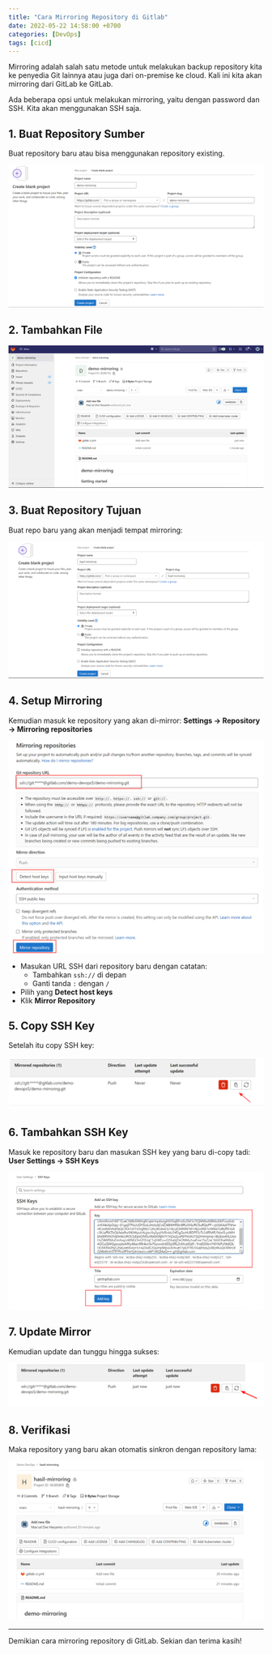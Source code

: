 ```yaml
---
title: "Cara Mirroring Repository di Gitlab"
date: 2022-05-22 14:58:00 +0700
categories: [DevOps]
tags: [cicd]
---
```


Mirroring adalah salah satu metode untuk melakukan backup repository kita ke penyedia Git lainnya atau juga dari on-premise ke cloud. Kali ini kita akan mirroring dari GitLab ke GitLab.

Ada beberapa opsi untuk melakukan mirroring, yaitu dengan password dan SSH. Kita akan menggunakan SSH saja.

## 1. Buat Repository Sumber

Buat repository baru atau bisa menggunakan repository existing.

[![](/assets/img/posts/img-198e34c014ff3566.jpg)](/assets/img/posts/img-198e34c014ff3566.jpg)

## 2. Tambahkan File

[![](/assets/img/posts/img-ec5405990d697ed3.jpg)](/assets/img/posts/img-ec5405990d697ed3.jpg)

## 3. Buat Repository Tujuan

Buat repo baru yang akan menjadi tempat mirroring:

[![](/assets/img/posts/img-9a17f71e5b74e73b.jpg)](/assets/img/posts/img-9a17f71e5b74e73b.jpg)

## 4. Setup Mirroring

Kemudian masuk ke repository yang akan di-mirror: **Settings → Repository → Mirroring repositories**

[![](/assets/img/posts/img-3bdc1f90923b78ed.jpg)](/assets/img/posts/img-3bdc1f90923b78ed.jpg)

- Masukan URL SSH dari repository baru dengan catatan:
  - Tambahkan `ssh://` di depan
  - Ganti tanda `:` dengan `/`
- Pilih yang **Detect host keys**
- Klik **Mirror Repository**

## 5. Copy SSH Key

Setelah itu copy SSH key:

[![](/assets/img/posts/img-ac7b9335b52be5ae.jpg)](/assets/img/posts/img-ac7b9335b52be5ae.jpg)

## 6. Tambahkan SSH Key

Masuk ke repository baru dan masukan SSH key yang baru di-copy tadi: **User Settings → SSH Keys**

[![](/assets/img/posts/img-7c0f4592e6f0373f.jpg)](/assets/img/posts/img-7c0f4592e6f0373f.jpg)

## 7. Update Mirror

Kemudian update dan tunggu hingga sukses:

[![](/assets/img/posts/img-6e6706666c62d602.jpg)](/assets/img/posts/img-6e6706666c62d602.jpg)

## 8. Verifikasi

Maka repository yang baru akan otomatis sinkron dengan repository lama:

[![](/assets/img/posts/img-ce945d3c43522021.jpg)](/assets/img/posts/img-ce945d3c43522021.jpg)

---

Demikian cara mirroring repository di GitLab. Sekian dan terima kasih!